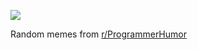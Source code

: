 ![](https://preview.redd.it/9ruejlkn41we1.png?width=640&crop=smart&auto=webp&s=31e3b2554eae29e9cc9fb8ba7cfcfdb4da91d7cb)

 Random memes from [r/ProgrammerHumor](https://www.reddit.com/r/ProgrammerHumor/)
